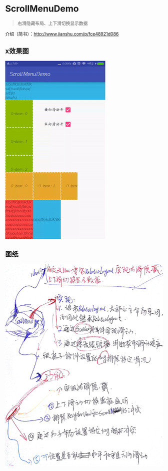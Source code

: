 # ScrollMenuDemo
> 右滑隐藏布局、上下滑切换显示数据

介绍（简书）：http://www.jianshu.com/p/fce48921d086

## x效果图
![自定义布局ScrollMenu](自定义布局ScrollMenu.gif)

## 图纸
![图纸](tuzhi.jpg)